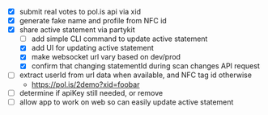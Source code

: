 - [x] submit real votes to pol.is api via xid
- [x] generate fake name and profile from NFC id
- [x] share active statement via partykit
  - [ ] add simple CLI command to update active statement
  - [x] add UI for updating active statement
  - [x] make websocket url vary based on dev/prod
  - [x] confirm that changing statementId during scan changes API request
- [ ] extract userId from url data when available, and NFC tag id otherwise
  - https://pol.is/2demo?xid=foobar
- [ ] determine if apiKey still needed, or remove
- [ ] allow app to work on web so can easily update active statement
